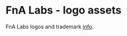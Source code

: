 # FnA Labs - logo assets
FnA Labs logos and trademark [info](https://fnalabs.github.io/fnalabs-assets/).

